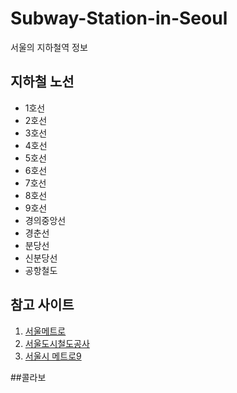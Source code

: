 # Subway-Station-in-Seoul
서울의 지하철역 정보

## 지하철 노선
- 1호선
- 2호선
- 3호선
- 4호선
- 5호선
- 6호선
- 7호선
- 8호선
- 9호선
- 경의중앙선
- 경춘선
- 분당선
- 신분당선
- 공항철도

## 참고 사이트
1. [서울메트로](www.seoulmetro.co.kr)
2. [서울도시철도공사](www.smrt.co.kr)
3. [서울시 메트로9](www.metro9.co.kr)

##콜라보